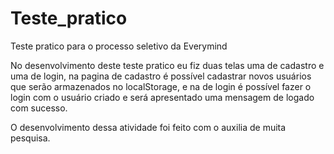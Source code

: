 # Teste_pratico
Teste pratico para o processo seletivo da Everymind

No desenvolvimento deste teste pratico eu fiz duas telas uma de cadastro
e uma de login, na pagina de cadastro é possível cadastrar novos usuários
que serão armazenados no localStorage, e na de login é possível fazer o
login com o usuário criado e será apresentado uma mensagem de logado com
sucesso.

O desenvolvimento dessa atividade foi feito com o auxilia de muita pesquisa.